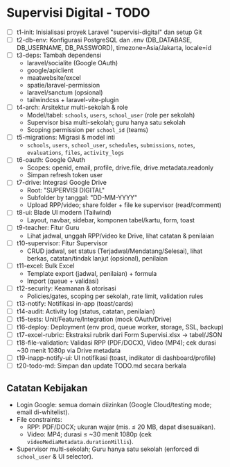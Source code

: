 # Supervisi Digital - TODO

- [ ] t1-init: Inisialisasi proyek Laravel "supervisi-digital" dan setup Git
- [ ] t2-db-env: Konfigurasi PostgreSQL dan .env (DB_DATABASE, DB_USERNAME, DB_PASSWORD), timezone=Asia/Jakarta, locale=id
- [ ] t3-deps: Tambah dependensi
  - laravel/socialite (Google OAuth)
  - google/apiclient
  - maatwebsite/excel
  - spatie/laravel-permission
  - laravel/sanctum (opsional)
  - tailwindcss + laravel-vite-plugin
- [ ] t4-arch: Arsitektur multi-sekolah & role
  - Model/tabel: `schools`, `users`, `school_user` (role per sekolah)
  - Supervisor bisa multi-sekolah; guru hanya satu sekolah
  - Scoping permission per `school_id` (teams)
- [ ] t5-migrations: Migrasi & model inti
  - `schools`, `users`, `school_user`, `schedules`, `submissions`, `notes`, `evaluations`, `files`, `activity_logs`
- [ ] t6-oauth: Google OAuth
  - Scopes: openid, email, profile, drive.file, drive.metadata.readonly
  - Simpan refresh token user
- [ ] t7-drive: Integrasi Google Drive
  - Root: "SUPERVISI DIGITAL"
  - Subfolder by tanggal: "DD-MM-YYYY"
  - Upload RPP/video; share folder + file ke supervisor (read/comment)
- [ ] t8-ui: Blade UI modern (Tailwind)
  - Layout, navbar, sidebar, komponen tabel/kartu, form, toast
- [ ] t9-teacher: Fitur Guru
  - Lihat jadwal, unggah RPP/video ke Drive, lihat catatan & penilaian
- [ ] t10-supervisor: Fitur Supervisor
  - CRUD jadwal, set status (Terjadwal/Mendatang/Selesai), lihat berkas, catatan/tindak lanjut (opsional), penilaian
- [ ] t11-excel: Bulk Excel
  - Template export (jadwal, penilaian) + formula
  - Import (queue + validasi)
- [ ] t12-security: Keamanan & otorisasi
  - Policies/gates, scoping per sekolah, rate limit, validation rules
- [ ] t13-notify: Notifikasi in-app (toast/cards)
- [ ] t14-audit: Activity log (status, catatan, penilaian)
- [ ] t15-tests: Unit/Feature/Integration (mock OAuth/Drive)
- [ ] t16-deploy: Deployment (env prod, queue worker, storage, SSL, backup)
- [ ] t17-excel-rubric: Ekstraksi rubrik dari Form Supervisi.xlsx → tabel/JSON
- [ ] t18-file-validation: Validasi RPP (PDF/DOCX), Video (MP4); cek durasi ~30 menit 1080p via Drive metadata
- [ ] t19-inapp-notify-ui: UI notifikasi (toast, indikator di dashboard/profile)
- [ ] t20-todo-md: Simpan dan update TODO.md secara berkala

## Catatan Kebijakan
- Login Google: semua domain diizinkan (Google Cloud/testing mode; email di-whitelist).
- File constraints:
  - RPP: PDF/DOCX; ukuran wajar (mis. ≤ 20 MB, dapat disesuaikan).
  - Video: MP4; durasi ≤ ~30 menit 1080p (cek `videoMediaMetadata.durationMillis`).
- Supervisor multi-sekolah; Guru hanya satu sekolah (enforced di `school_user` & UI selector).